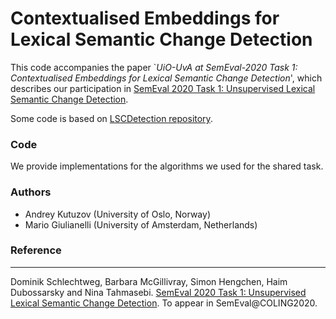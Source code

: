 # Contextualised Embeddings for Lexical Semantic Change Detection
This code accompanies the paper `*UiO-UvA at SemEval-2020 Task 1: Contextualised Embeddings for Lexical Semantic Change Detection*',
which describes our participation in [SemEval 2020 Task 1: Unsupervised Lexical Semantic Change Detection](https://competitions.codalab.org/competitions/20948).

Some code is based on [LSCDetection repository](https://github.com/Garrafao/LSCDetection).

### Code

We provide implementations for the algorithms we used for the shared task.

### Authors
- Andrey Kutuzov (University of Oslo, Norway)
- Mario Giulianelli (University of Amsterdam, Netherlands)

### Reference
--------

Dominik Schlechtweg, Barbara McGillivray, Simon Hengchen, Haim Dubossarsky and Nina Tahmasebi.
[SemEval 2020 Task 1: Unsupervised Lexical Semantic Change Detection](https://competitions.codalab.org/competitions/20948).
To appear in SemEval@COLING2020.
